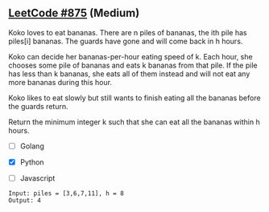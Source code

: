 ## [LeetCode #875](https://leetcode.com/problems/koko-eating-bananas/submissions/) (Medium)

Koko loves to eat bananas. There are n piles of bananas, the ith pile has piles[i] bananas. The guards have gone and will come back in h hours.

Koko can decide her bananas-per-hour eating speed of k. Each hour, she chooses some pile of bananas and eats k bananas from that pile. If the pile has less than k bananas, she eats all of them instead and will not eat any more bananas during this hour.

Koko likes to eat slowly but still wants to finish eating all the bananas before the guards return.

Return the minimum integer k such that she can eat all the bananas within h hours.

- [ ] Golang
- [x] Python
- [ ] Javascript


```
Input: piles = [3,6,7,11], h = 8
Output: 4
```
